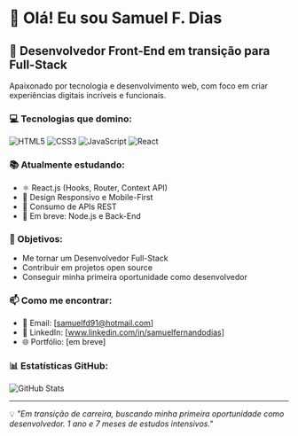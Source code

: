 # 👋 Olá! Eu sou Samuel F. Dias

## 🚀 Desenvolvedor Front-End em transição para Full-Stack

Apaixonado por tecnologia e desenvolvimento web, com foco em criar experiências digitais incríveis e funcionais.

### 💻 Tecnologias que domino:
![HTML5](https://img.shields.io/badge/HTML5-E34F26?style=for-the-badge&logo=html5&logoColor=white)
![CSS3](https://img.shields.io/badge/CSS3-1572B6?style=for-the-badge&logo=css3&logoColor=white)
![JavaScript](https://img.shields.io/badge/JavaScript-F7DF1E?style=for-the-badge&logo=javascript&logoColor=black)
![React](https://img.shields.io/badge/React-20232A?style=for-the-badge&logo=react&logoColor=61DAFB)

### 📚 Atualmente estudando:
- ⚛️ React.js (Hooks, Router, Context API)
- 🎨 Design Responsivo e Mobile-First
- 🔄 Consumo de APIs REST
- 🚀 Em breve: Node.js e Back-End

### 🎯 Objetivos:
- Me tornar um Desenvolvedor Full-Stack
- Contribuir em projetos open source
- Conseguir minha primeira oportunidade como desenvolvedor

### 📫 Como me encontrar:
- 📧 Email: [samuelfd91@hotmail.com]
- 💼 LinkedIn: [www.linkedin.com/in/samuelfernandodias]
- 🌐 Portfólio: [em breve]

### 📊 Estatísticas GitHub:
![GitHub Stats](https://github-readme-stats.vercel.app/api?username=SamuelDias91&show_icons=true&theme=radical)

---

💡 *"Em transição de carreira, buscando minha primeira oportunidade como desenvolvedor. 1 ano e 7 meses de estudos intensivos."*


<!--
**SamuelDias91/SamuelDias91** is a ✨ _special_ ✨ repository because its `README.md` (this file) appears on your GitHub profile.

Here are some ideas to get you started:

- 🔭 I’m currently working on ...
- 🌱 I’m currently learning ...
- 👯 I’m looking to collaborate on ...
- 🤔 I’m looking for help with ...
- 💬 Ask me about ...
- 📫 How to reach me: ...
- 😄 Pronouns: ...
- ⚡ Fun fact: ...
-->
